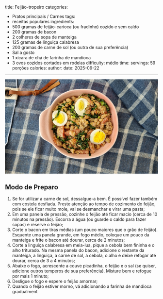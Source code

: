 title: Feijão-tropeiro
categories:
  - Pratos principais / Carnes
tags:
  - receitas populares
ingredients:
  - 500 gramas de feijão-carioca (ou fradinho) cozido e sem caldo
  - 200 gramas de bacon
  - 2 colheres de sopa de manteiga
  - 125 gramas de linguiça calabresa
  - 200 gramas de carne de sol (ou outra de sua preferência)
  - Sal a gosto
  - 1 xícara de chá de farinha de mandioca
  - 3 ovos cozidos cortados em rodelas
difficulty: médio
time:
servings: 59 porções
calories: 
author:
date: 2025-09-22
---
![Feijão-tropeiro](/images/feij_o_tropeiro.jpg)

## Modo de Preparo
1. Se for utilizar a carne de sol, dessalgue-a bem. É possível fazer também com costela desfiada. Preste atenção ao tempo de cozimento do feijão, pois se ele ficar muito mole, vai se desmanchar e virar uma pasta;
2. Em uma panela de pressão, cozinhe o feijão até ficar macio (cerca de 10 minutos na pressão). Escorra a água (ou guarde o caldo para fazer sopas) e reserve o feijão;
3. Corte o bacon em tiras médias (um pouco maiores que o grão de feijão). Esquente uma panela grande, em fogo médio, coloque um pouco da manteiga e frite o bacon até dourar, cerca de 2 minutos;
4. Corte a linguiça calabresa em meia-lua, pique a cebola bem fininha e o alho triturado. Na mesma panela do bacon, adicione o restante da manteiga, a linguiça, a carne de sol, a cebola, o alho e deixe refogar até dourar, cerca de 3 a 4 minutos;
5. Abaixe o fogo, acrescente a couve picadinha, o feijão e o sal (se quiser, adicione outros temperos de sua preferência). Misture bem e refogue por mais 1 minuto;
6. Desligue o fogo e espere o feijão amornar;
7. Quando o feijão estiver morno, vá adicionando a farinha de mandioca gradualment
